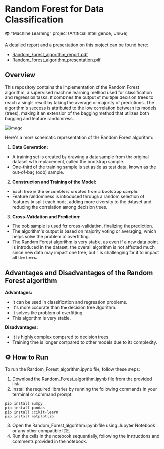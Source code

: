 # Random Forest for Data Classification
📚 "Machine Learning" project (Artificial Intelligence, UniGe)

A detailed report and a presentation on this project can be found here:
- [Random_Forest_algorithm_report.pdf](https://github.com/roberto98/Random-Forest-algorithm/files/12685477/report_random_forest.pdf)
- [Random_Forest_algorithm_presentation.pdf](https://github.com/roberto98/Random-Forest-algorithm/files/12685478/project_presentation_random_forest.pdf)

## Overview
This repository contains the implementation of the Random Forest algorithm, a supervised machine learning method used for classification and regression tasks. It combines the output of multiple decision trees to reach a single result by taking the average or majority of predictions. The algorithm's success is attributed to the low correlation between its models (trees), making it an extension of the bagging method that utilizes both bagging and feature randomness.

![image](https://github.com/roberto98/Random-Forest-algorithm/assets/32781888/7dc03de0-d0e4-4091-896a-dfaacd508868)

Here's a more schematic representation of the Random Forest algorithm:

1. **Data Generation:**
  - A training set is created by drawing a data sample from the original dataset with replacement, called the bootstrap sample.
  - One-third of the training sample is set aside as test data, known as the out-of-bag (oob) sample.

2. **Construction and Training of the Model:**
  - Each tree in the ensemble is created from a bootstrap sample.
  - Feature randomness is introduced through a random selection of features to split each node, adding more diversity to the dataset and reducing the correlation among decision trees.

3. **Cross-Validation and Prediction:**
  - The oob sample is used for cross-validation, finalizing the prediction.
  - The algorithm's output is based on majority voting or averaging, which helps solve the problem of overfitting.
  - The Random Forest algorithm is very stable, as even if a new data point is introduced in the dataset, the overall algorithm is not affected much since new data may impact one tree, but it is challenging for it to impact all the trees.

## Advantages and Disadvantages of the Random Forest algorithm
**Advantages:**
- It can be used in classification and regression problems.
- It's more accurate than the decision tree algorithm.
- It solves the problem of overfitting.
- This algorithm is very stable.

**Disadvantages:**
- It is highly complex compared to decision trees.
- Training time is longer compared to other models due to its complexity.


## ⚙ How to Run
To run the Random_Forest_algorithm.ipynb file, follow these steps:

1. Download the Random_Forest_algorithm.ipynb file from the provided link.
2. Install the required libraries by running the following commands in your terminal or command prompt:
  ```
  pip install numpy
  pip install pandas
  pip install scikit-learn
  pip install matplotlib
  ```
3. Open the Random_Forest_algorithm.ipynb file using Jupyter Notebook or any other compatible IDE.
4. Run the cells in the notebook sequentially, following the instructions and comments provided in the notebook.
